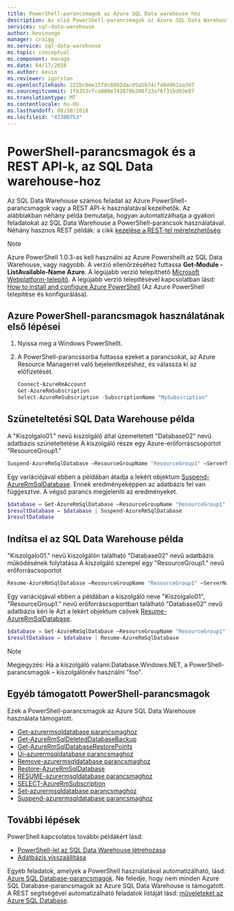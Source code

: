 ```yaml
---
title: PowerShell-parancsmagok az Azure SQL Data warehouse-hoz
description: Az első PowerShell-parancsmagok az Azure SQL Data Warehouse például szüneteltetéséről és folytatásáról adatbázis található.
services: sql-data-warehouse
author: kevinvngo
manager: craigg
ms.service: sql-data-warehouse
ms.topic: conceptual
ms.component: manage
ms.date: 04/17/2018
ms.author: kevin
ms.reviewer: igorstan
ms.openlocfilehash: 222bc8ee15fdc8802dacd5a5b74cfd84961aa397
ms.sourcegitcommit: 1fb353cfca800e741678b200f23af6f31bd03e87
ms.translationtype: MT
ms.contentlocale: hu-HU
ms.lasthandoff: 08/30/2018
ms.locfileid: "43300753"
---
```

# <a name="powershell-cmdlets-and-rest-apis-for-sql-data-warehouse"></a>PowerShell-parancsmagok és a REST API-k, az SQL Data warehouse-hoz
Az SQL Data Warehouse számos feladat az Azure PowerShell-parancsmagok vagy a REST API-k használatával kezelhetők.  Az alábbiakban néhány példa bemutatja, hogyan automatizálhatja a gyakori feladatokat az SQL Data Warehouse a PowerShell-parancsok használatával.  Néhány hasznos REST példák: a cikk [kezelése a REST-tel méretezhetőség][Manage scalability with REST].

> [!NOTE]
> Azure PowerShell 1.0.3-as kell használni az Azure Powershellt az SQL Data Warehouse, vagy nagyobb.  A verzió ellenőrzéséhez futtassa **Get-Module - ListAvailable-Name Azure**.  A legújabb verzió telepíthető [Microsoft Webplatform-telepítő][Microsoft Web Platform Installer].  A legújabb verzió telepítésével kapcsolatban lásd: [How to install and configure Azure PowerShell][How to install and configure Azure PowerShell] (Az Azure PowerShell telepítése és konfigurálása).
> 
> 

## <a name="get-started-with-azure-powershell-cmdlets"></a>Azure PowerShell-parancsmagok használatának első lépései
1. Nyissa meg a Windows PowerShellt.
2. A PowerShell-parancssorba futtassa ezeket a parancsokat, az Azure Resource Managerrel való bejelentkezéshez, és válassza ki az előfizetését.
   
    ```PowerShell
    Connect-AzureRmAccount
    Get-AzureRmSubscription
    Select-AzureRmSubscription -SubscriptionName "MySubscription"
    ```

## <a name="pause-sql-data-warehouse-example"></a>Szüneteltetési SQL Data Warehouse példa
A "Kiszolgalo01." nevű kiszolgáló által üzemeltetett "Database02" nevű adatbázis szüneteltetése  A kiszolgáló része egy Azure-erőforráscsoportot "ResourceGroup1."

```Powershell
Suspend-AzureRmSqlDatabase –ResourceGroupName "ResourceGroup1" –ServerName "Server01" –DatabaseName "Database02"
```
Egy variációjával ebben a példában átadja a lekért objektum [Suspend-AzureRmSqlDatabase][Suspend-AzureRmSqlDatabase].  Ennek eredményeképpen az adatbázis fel van függesztve. A végső parancs megjeleníti az eredményeket.

```Powershell
$database = Get-AzureRmSqlDatabase –ResourceGroupName "ResourceGroup1" –ServerName "Server01" –DatabaseName "Database02"
$resultDatabase = $database | Suspend-AzureRmSqlDatabase
$resultDatabase
```

## <a name="start-sql-data-warehouse-example"></a>Indítsa el az SQL Data Warehouse példa
"Kiszolgalo01." nevű kiszolgálón található "Database02" nevű adatbázis működésének folytatása A kiszolgáló szerepel egy "ResourceGroup1." nevű erőforráscsoportot

```Powershell
Resume-AzureRmSqlDatabase –ResourceGroupName "ResourceGroup1" –ServerName "Server01" -DatabaseName "Database02"
```

Egy variációjával ebben a példában a kiszolgáló neve "Kiszolgalo01", "ResourceGroup1." nevű erőforráscsoportban található "Database02" nevű adatbázis kéri le Azt a lekért objektum csövek [Resume-AzureRmSqlDatabase][Resume-AzureRmSqlDatabase].

```Powershell
$database = Get-AzureRmSqlDatabase –ResourceGroupName "ResourceGroup1" –ServerName "Server01" –DatabaseName "Database02"
$resultDatabase = $database | Resume-AzureRmSqlDatabase
```

> [!NOTE]
> Megjegyzés: Ha a kiszolgáló valami.Database.Windows.NET, a PowerShell-parancsmagok – kiszolgálónév használni "foo".
> 
> 

## <a name="other-supported-powershell-cmdlets"></a>Egyéb támogatott PowerShell-parancsmagok
Ezek a PowerShell-parancsmagok az Azure SQL Data Warehouse használata támogatott.

* [Get-azurermsqldatabase parancsmaghoz][Get-AzureRmSqlDatabase]
* [Get-AzureRmSqlDeletedDatabaseBackup][Get-AzureRmSqlDeletedDatabaseBackup]
* [Get-AzureRmSqlDatabaseRestorePoints][Get-AzureRmSqlDatabaseRestorePoints]
* [Új-azurermsqldatabase parancsmaghoz][New-AzureRmSqlDatabase]
* [Remove-azurermsqldatabase parancsmaghoz][Remove-AzureRmSqlDatabase]
* [Restore-AzureRmSqlDatabase][Restore-AzureRmSqlDatabase]
* [RESUME-azurermsqldatabase parancsmaghoz][Resume-AzureRmSqlDatabase]
* [SELECT-AzureRmSubscription][Select-AzureRmSubscription]
* [Set-azurermsqldatabase parancsmaghoz][Set-AzureRmSqlDatabase]
* [Suspend-azurermsqldatabase parancsmaghoz][Suspend-AzureRmSqlDatabase]

## <a name="next-steps"></a>További lépések
PowerShell kapcsolatos további példákért lásd:

* [PowerShell-lel az SQL Data Warehouse létrehozása][Create a SQL Data Warehouse using PowerShell]
* [Adatbázis visszaállítása][Database restore]

Egyéb feladatok, amelyek a PowerShell használatával automatizálható, lásd: [Azure SQL Database-parancsmagok][Azure SQL Database Cmdlets]. Ne feledje, hogy nem minden Azure SQL Database-parancsmagok az Azure SQL Data Warehouse is támogatott.  A REST segítségével automatizálható feladatok listáját lásd: [műveleteket az Azure SQL Database][Operations for Azure SQL Databases].

<!--Image references-->

<!--Article references-->
[How to install and configure Azure PowerShell]: /powershell/azureps-cmdlets-docs
[Create a SQL Data Warehouse using PowerShell]: ./create-data-warehouse-powershell.md
[Database restore]: ./sql-data-warehouse-restore-database-powershell.md
[Manage scalability with REST]: ./sql-data-warehouse-manage-compute-rest-api.md

<!--MSDN references-->
[Azure SQL Database Cmdlets]: https://docs.microsoft.com/powershell/module/azurerm.sql
[Operations for Azure SQL Databases]: https://msdn.microsoft.com/library/azure/dn505719.aspx
[Get-AzureRmSqlDatabase]: https://docs.microsoft.com/powershell/module/azurerm.sql/get-azurermsqldatabase
[Get-AzureRmSqlDeletedDatabaseBackup]: https://docs.microsoft.com/powershell/module/azurerm.sql/get-AzureRmSqlDeletedDatabaseBackup
[Get-AzureRmSqlDatabaseRestorePoints]: https://docs.microsoft.com/powershell/module/azurerm.sql/get-AzureRmSqlDatabaseRestorePoints
[New-AzureRmSqlDatabase]: https://docs.microsoft.com/powershell/module/azurerm.sql/New-AzureRmSqlDatabase
[Remove-AzureRmSqlDatabase]: https://docs.microsoft.com/powershell/module/azurerm.sql/Remove-AzureRmSqlDatabase
[Restore-AzureRmSqlDatabase]: https://docs.microsoft.com/powershell/module/azurerm.sql/Restore-AzureRmSqlDatabase
[Resume-AzureRmSqlDatabase]: https://docs.microsoft.com/powershell/module/azurerm.sql/Resume-AzureRmSqlDatabase
<!-- It appears that Select-AzureRmSubscription isn't documented, so this points to Select-AzureSubscription -->
[Select-AzureRmSubscription]: https://msdn.microsoft.com/library/dn722499.aspx
[Set-AzureRmSqlDatabase]: https://docs.microsoft.com/powershell/module/azurerm.sql/Set-AzureRmSqlDatabase
[Suspend-AzureRmSqlDatabase]: https://docs.microsoft.com/powershell/module/azurerm.sql/Suspend-AzureRmSqlDatabase

<!--Other Web references-->
[Microsoft Web Platform Installer]: https://aka.ms/webpi-azps
